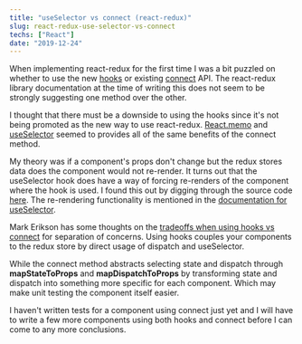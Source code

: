 ```yaml
---
title: "useSelector vs connect (react-redux)"
slug: react-redux-use-selector-vs-connect
techs: ["React"]
date: "2019-12-24"
---
```


When implementing react-redux for the first time I was a bit puzzled on whether to use the new [hooks](https://react-redux.js.org/api/hooks) or existing [connect](https://react-redux.js.org/api/connect) API. The react-redux library documentation at the time of writing this does not seem to be strongly suggesting one method over the other.

I thought that there must be a downside to using the hooks since it's not being promoted as the new way to use react-redux. [React.memo](https://reactjs.org/docs/react-api.html#reactmemo) and [useSelector](https://react-redux.js.org/api/hooks#useselector) seemed to provides all of the same benefits of the connect method.

My theory was if a component's props don't change but the redux stores data does the component would not re-render. It turns out that the useSelector hook does have a way of forcing re-renders of the component where the hook is used. I found this out by digging through the source code [here](https://github.com/reduxjs/react-redux/blob/master/src/hooks/useSelector.js#L15). The re-rendering functionality is mentioned in the [documentation for useSelector](https://react-redux.js.org/api/hooks#useselector).

Mark Erikson has some thoughts on the [tradeoffs when using hooks vs connect](https://blog.isquaredsoftware.com/2019/07/blogged-answers-thoughts-on-hooks/) for separation of concerns. Using hooks couples your components to the redux store by direct usage of dispatch and useSelector.

While the connect method abstracts selecting state and dispatch through **mapStateToProps** and **mapDispatchToProps** by transforming state and dispatch into something more specific for each component. Which may make unit testing the component itself easier.

I haven't written tests for a component using connect just yet and I will have to write a few more components using both hooks and connect before I can come to any more conclusions.
